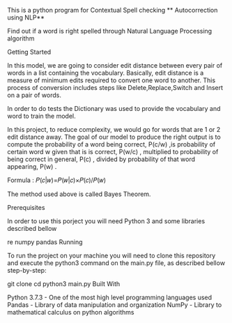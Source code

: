 This is a python program for Contextual Spell checking
                                                                  **      Autocorrection using NLP**

Find out if a word is right spelled through Natural Language Processing algorithm

Getting Started

In this model, we are going to consider edit distance between every pair of words in a list containing the vocabulary. Basically, edit distance is a measure of minimum edits required to convert one word to another.
This process of conversion includes steps like Delete,Replace,Switch and Insert on a pair of words.

In order to do tests the Dictionary  was used to provide the vocabulary and word to train the model.

In this project, to reduce complexity, we would go for words that are 1 or 2 edit distance away.
The goal of our model to produce the right output is to compute the probability of a word being correct, P(c/w) ,is probability of certain word w given that is is correct, P(w/c) , multiplied to probability of being correct in general, P(c) , divided by probability of that word appearing, P(w) .

Formula : 𝑃(𝑐|𝑤)=𝑃(𝑤|𝑐)×𝑃(𝑐)/𝑃(𝑤)

The method used above is called Bayes Theorem.

Prerequisites

In order to use this porject you will need Python 3 and some libraries described bellow

re
numpy
pandas
Running

To run the project on your machine you will need to clone this repository and execute the python3 command on the main.py file, as described bellow step-by-step:

git clone <project repository>
cd <project-name>
python3 main.py
Built With

Python 3.7.3 - One of the most high level programming languages used
Pandas - Library of data manipulation and organization
NumPy - Library to mathematical calculus on python algorithms

